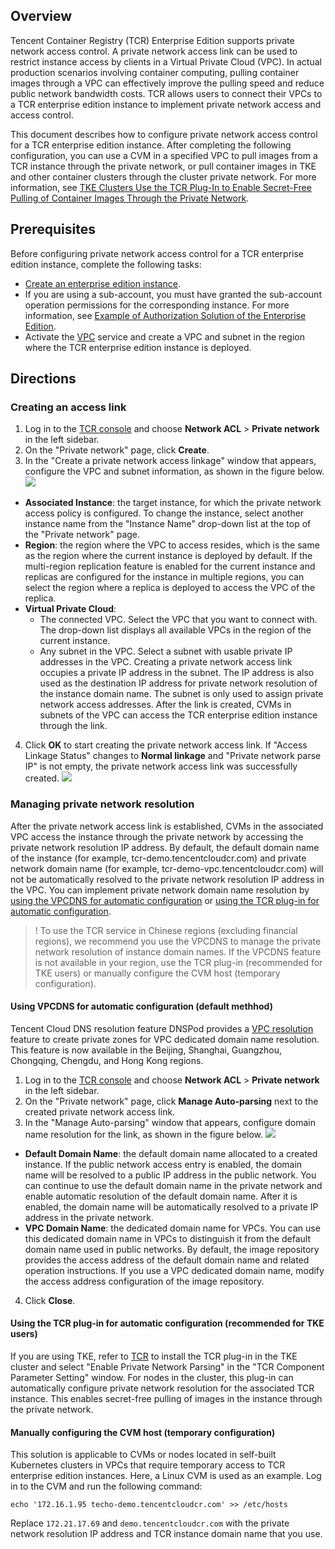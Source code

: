 ## Overview
Tencent Container Registry (TCR) Enterprise Edition supports private network access control. A private network access link can be used to restrict instance access by clients in a Virtual Private Cloud (VPC). In actual production scenarios involving container computing, pulling container images through a VPC can effectively improve the pulling speed and reduce public network bandwidth costs. TCR allows users to connect their VPCs to a TCR enterprise edition instance to implement private network access and access control.

This document describes how to configure private network access control for a TCR enterprise edition instance. After completing the following configuration, you can use a CVM in a specified VPC to pull images from a TCR instance through the private network, or pull container images in TKE and other container clusters through the cluster private network. For more information, see [TKE Clusters Use the TCR Plug-In to Enable Secret-Free Pulling of Container Images Through the Private Network](https://intl.cloud.tencent.com/document/product/1051/38386).

## Prerequisites

Before configuring private network access control for a TCR enterprise edition instance, complete the following tasks:
- [Create an enterprise edition instance](https://intl.cloud.tencent.com/document/product/1051/35486).
- If you are using a sub-account, you must have granted the sub-account operation permissions for the corresponding instance. For more information, see [Example of Authorization Solution of the Enterprise Edition](https://intl.cloud.tencent.com/document/product/1051/37248).
- Activate the [VPC](https://console.cloud.tencent.com/vpc) service and create a VPC and subnet in the region where the TCR enterprise edition instance is deployed.

## Directions
### Creating an access link
1. Log in to the [TCR console](https://console.cloud.tencent.com/tcr) and choose **Network ACL** > **Private network** in the left sidebar.
2. On the "Private network" page, click **Create**.
3. In the "Create a private network access linkage" window that appears, configure the VPC and subnet information, as shown in the figure below.
![](https://main.qcloudimg.com/raw/abd0607d3866119e3b9dd78e2bcbebf7.png)
 - **Associated Instance**: the target instance, for which the private network access policy is configured. To change the instance, select another instance name from the "Instance Name" drop-down list at the top of the "Private network" page.
 - **Region**: the region where the VPC to access resides, which is the same as the region where the current instance is deployed by default. If the multi-region replication feature is enabled for the current instance and replicas are configured for the instance in multiple regions, you can select the region where a replica is deployed to access the VPC of the replica.
 - **Virtual Private Cloud**:
    - The connected VPC. Select the VPC that you want to connect with. The drop-down list displays all available VPCs in the region of the current instance.
    - Any subnet in the VPC. Select a subnet with usable private IP addresses in the VPC. Creating a private network access link occupies a private IP address in the subnet. The IP address is also used as the destination IP address for private network resolution of the instance domain name. The subnet is only used to assign private network access addresses. After the link is created, CVMs in subnets of the VPC can access the TCR enterprise edition instance through the link.
4. Click **OK** to start creating the private network access link.
If "Access Linkage Status" changes to **Normal linkage** and "Private network parse IP" is not empty, the private network access link was successfully created.
![](https://main.qcloudimg.com/raw/4937a7031e5ab8c9e748a13206221153.png)

### Managing private network resolution
After the private network access link is established, CVMs in the associated VPC access the instance through the private network by accessing the private network resolution IP address. By default, the default domain name of the instance (for example, tcr-demo.tencentcloudcr.com) and private network domain name (for example, tcr-demo-vpc.tencentcloudcr.com) will not be automatically resolved to the private network resolution IP address in the VPC. You can implement private network domain name resolution by [using the VPCDNS for automatic configuration](#VPCDNS) or [using the TCR plug-in for automatic configuration](#TCR).



>! To use the TCR service in Chinese regions (excluding financial regions), we recommend you use the VPCDNS to manage the private network resolution of instance domain names. If the VPCDNS feature is not available in your region, use the TCR plug-in (recommended for TKE users) or manually configure the CVM host (temporary configuration).


<span id="VPCDNS"></span>


#### Using VPCDNS for automatic configuration (default methhod)
Tencent Cloud DNS resolution feature DNSPod provides a [VPC resolution](https://console.cloud.tencent.com/cns/private) feature to create private zones for VPC dedicated domain name resolution. This feature is now available in the Beijing, Shanghai, Guangzhou, Chongqing, Chengdu, and Hong Kong regions.
1. Log in to the [TCR console](https://console.cloud.tencent.com/tcr) and choose **Network ACL** > **Private network** in the left sidebar.
2. On the "Private network" page, click **Manage Auto-parsing** next to the created private network access link.
3. In the "Manage Auto-parsing" window that appears, configure domain name resolution for the link, as shown in the figure below.
![](https://main.qcloudimg.com/raw/16eec3cf0331453eee3fb9f0eb21f8ab.png)
 - **Default Domain Name**: the default domain name allocated to a created instance. If the public network access entry is enabled, the domain name will be resolved to a public IP address in the public network. You can continue to use the default domain name in the private network and enable automatic resolution of the default domain name. After it is enabled, the domain name will be automatically resolved to a private IP address in the private network.
 - **VPC Domain Name**: the dedicated domain name for VPCs. You can use this dedicated domain name in VPCs to distinguish it from the default domain name used in public networks. By default, the image repository provides the access address of the default domain name and related operation instructions. If you use a VPC dedicated domain name, modify the access address configuration of the image repository.
4. Click **Close**.

<span id="TCR"></span>

#### Using the TCR plug-in for automatic configuration (recommended for TKE users)

If you are using TKE, refer to [TCR](https://intl.cloud.tencent.com/document/product/457/38710) to install the TCR plug-in in the TKE cluster and select "Enable Private Network Parsing" in the "TCR Component Parameter Setting" window. For nodes in the cluster, this plug-in can automatically configure private network resolution for the associated TCR instance. This enables secret-free pulling of images in the instance through the private network.

#### Manually configuring the CVM host (temporary configuration)
This solution is applicable to CVMs or nodes located in self-built Kubernetes clusters in VPCs that require temporary access to TCR enterprise edition instances.
Here, a Linux CVM is used as an example. Log in to the CVM and run the following command:
```
echo '172.16.1.95 techo-demo.tencentcloudcr.com' >> /etc/hosts
```
Replace `172.21.17.69` and `demo.tencentcloudcr.com` with the private network resolution IP address and TCR instance domain name that you use.
